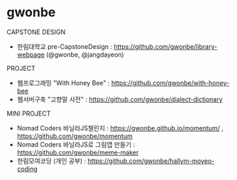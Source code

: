 # gwonbe

CAPSTONE DESIGN

- 한림대학교 pre-CapstoneDesign : https://github.com/gwonbe/library-webpage (@gwonbe, @jangdayeon)

PROJECT

- 웹프로그래밍 "With Honey Bee" : https://github.com/gwonbe/with-honey-bee
- 웹서버구축 "고향말 사전" : https://github.com/gwonbe/dialect-dictionary

MINI PROJECT 

- Nomad Coders 바닐라JS챌린지 : https://gwonbe.github.io/momentum/ , https://github.com/gwonbe/momentum
- Nomad Coders 바닐라JS로 그림앱 만들기 : https://github.com/gwonbe/meme-maker
- 한림모여코딩 (개인 공부) : https://github.com/gwonbe/hallym-moyeo-coding
